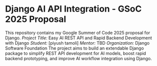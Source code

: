 # Django AI API Integration - GSoC 2025 Proposal
This repository contains my Google Summer of Code 2025 proposal for Django.
*Project Title:* Easy AI REST API and Rapid Backend Development with Django
*Student:* [piyush tamoli]
*Mentor:* TBD
*Organization:* Django Software Foundation
The project aims to build an extendable Django package to simplify REST API development for AI models, boost rapid backend prototyping, and improve AI workflow integration using Django.
